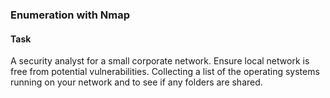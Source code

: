 ### Enumeration with Nmap

#### Task
A security analyst for a small corporate network. 
Ensure local network is free from potential vulnerabilities. 
Collecting a list of the operating systems running on your network and to see if any folders are shared.
